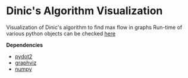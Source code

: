 Dinic's Algorithm Visualization
====

Visualization of Dinic's algorithm to find max flow in graphs
Run-time of various python objects can be checked [here](https://wiki.python.org/moin/TimeComplexity)

**Dependencies**
* [pydot2](https://pypi.python.org/pypi/pydot2/1.0.32)
* [graphviz](https://pypi.python.org/pypi/graphviz)
* [numpy](http://www.numpy.org/)
